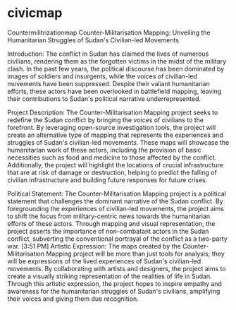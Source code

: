 # civicmap
Countermilitrizationmap
Counter-Militarisation Mapping: Unveiling the Humanitarian Struggles of Sudan's Civilian-led Movements

Introduction:
The conflict in Sudan has claimed the lives of numerous civilians, rendering them as the forgotten victims in the midst of the military clash. In the past few years, the political discourse has been dominated by images of soldiers and insurgents, while the voices of civilian-led movements have been suppressed. Despite their valiant humanitarian efforts, these actors have been overlooked in battlefield mapping, leaving their contributions to Sudan's political narrative underrepresented.

Project Description:
The Counter-Militarisation Mapping project seeks to redefine the Sudan conflict by bringing the voices of civilians to the forefront. By leveraging open-source investigation tools, the project will create an alternative type of mapping that represents the experiences and struggles of Sudan's civilian-led movements. These maps will showcase the humanitarian work of these actors, including the provision of basic necessities such as food and medicine to those affected by the conflict. Additionally, the project will highlight the locations of crucial infrastructure that are at risk of damage or destruction, helping to predict the falling of civilian infrastructure and building future responses for future crises.

Political Statement:
The Counter-Militarisation Mapping project is a political statement that challenges the dominant narrative of the Sudan conflict. By foregrounding the experiences of civilian-led movements, the project aims to shift the focus from military-centric news towards the humanitarian efforts of these actors. Through mapping and visual representation, the project asserts the importance of non-combatant actors in the Sudan conflict, subverting the conventional portrayal of the conflict as a two-party war.
[3:51 PM]
Artistic Expression:
The maps created by the Counter-Militarisation Mapping project will be more than just tools for analysis; they will be expressions of the lived experiences of Sudan's civilian-led movements. By collaborating with artists and designers, the project aims to create a visually striking representation of the realities of life in Sudan. Through this artistic expression, the project hopes to inspire empathy and awareness for the humanitarian struggles of Sudan's civilians, amplifying their voices and giving them due recognition.
